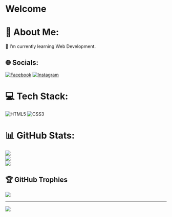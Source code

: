 # Welcome
# 💫 About Me:
🌱 I’m currently learning Web Development.

## 🌐 Socials:
[![Facebook](https://img.shields.io/badge/Facebook-%231877F2.svg?logo=Facebook&logoColor=white)](https://facebook.com/aaa.ryan01) [![Instagram](https://img.shields.io/badge/Instagram-%23E4405F.svg?logo=Instagram&logoColor=white)](https://instagram.com/aaa_ryan01) 

# 💻 Tech Stack:
![HTML5](https://img.shields.io/badge/html5-%23E34F26.svg?style=flat&logo=html5&logoColor=white) ![CSS3](https://img.shields.io/badge/css3-%231572B6.svg?style=flat&logo=css3&logoColor=white)
# 📊 GitHub Stats:
![](https://github-readme-stats.vercel.app/api?username=QwertyMD&theme=gruvbox&hide_border=true&include_all_commits=false&count_private=false)<br/>
![](https://github-readme-streak-stats.herokuapp.com/?user=QwertyMD&theme=gruvbox&hide_border=true)<br/>
![](https://github-readme-stats.vercel.app/api/top-langs/?username=QwertyMD&theme=gruvbox&hide_border=true&include_all_commits=false&count_private=false&layout=compact)

## 🏆 GitHub Trophies
![](https://github-profile-trophy.vercel.app/?username=QwertyMD&theme=gruvbox&no-frame=true&no-bg=true&margin-w=4)

---
[![](https://visitcount.itsvg.in/api?id=QwertyMD&icon=2&color=2)](https://visitcount.itsvg.in)
